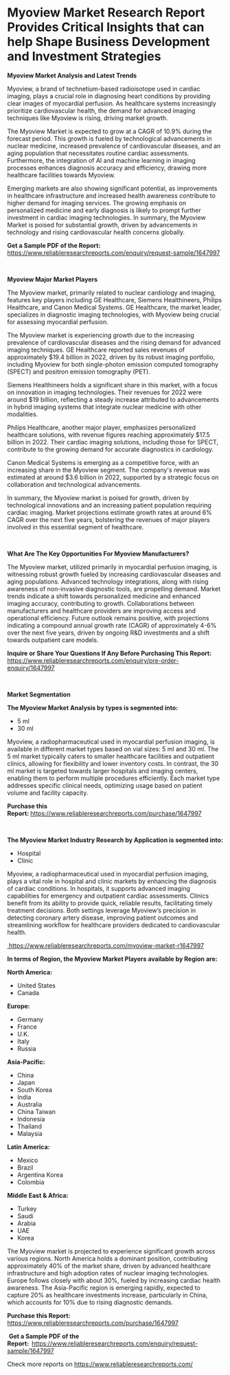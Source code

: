 <p><h1>Myoview Market Research Report Provides Critical Insights that can help Shape Business Development and Investment Strategies</h1></p><p><strong>Myoview Market Analysis and Latest Trends</strong></p>
<p><p>Myoview, a brand of technetium-based radioisotope used in cardiac imaging, plays a crucial role in diagnosing heart conditions by providing clear images of myocardial perfusion. As healthcare systems increasingly prioritize cardiovascular health, the demand for advanced imaging techniques like Myoview is rising, driving market growth.</p><p>The Myoview Market is expected to grow at a CAGR of 10.9% during the forecast period. This growth is fueled by technological advancements in nuclear medicine, increased prevalence of cardiovascular diseases, and an aging population that necessitates routine cardiac assessments. Furthermore, the integration of AI and machine learning in imaging processes enhances diagnosis accuracy and efficiency, drawing more healthcare facilities towards Myoview.</p><p>Emerging markets are also showing significant potential, as improvements in healthcare infrastructure and increased health awareness contribute to higher demand for imaging services. The growing emphasis on personalized medicine and early diagnosis is likely to prompt further investment in cardiac imaging technologies. In summary, the Myoview Market is poised for substantial growth, driven by advancements in technology and rising cardiovascular health concerns globally.</p></p>
<p><strong>Get a Sample PDF of the Report:&nbsp;</strong> <a href="https://www.reliableresearchreports.com/enquiry/request-sample/1647997?utm_campaign=3265&utm_medium=2&utm_source=Github&utm_content=ia&utm_term=08032025&utm_id=myoview">https://www.reliableresearchreports.com/enquiry/request-sample/1647997</a></p>
<p>&nbsp;</p>
<p><strong>Myoview Major Market Players</strong></p>
<p><p>The Myoview market, primarily related to nuclear cardiology and imaging, features key players including GE Healthcare, Siemens Healthineers, Philips Healthcare, and Canon Medical Systems. GE Healthcare, the market leader, specializes in diagnostic imaging technologies, with Myoview being crucial for assessing myocardial perfusion.</p><p>The Myoview market is experiencing growth due to the increasing prevalence of cardiovascular diseases and the rising demand for advanced imaging techniques. GE Healthcare reported sales revenues of approximately $19.4 billion in 2022, driven by its robust imaging portfolio, including Myoview for both single-photon emission computed tomography (SPECT) and positron emission tomography (PET).</p><p>Siemens Healthineers holds a significant share in this market, with a focus on innovation in imaging technologies. Their revenues for 2022 were around $19 billion, reflecting a steady increase attributed to advancements in hybrid imaging systems that integrate nuclear medicine with other modalities.</p><p>Philips Healthcare, another major player, emphasizes personalized healthcare solutions, with revenue figures reaching approximately $17.5 billion in 2022. Their cardiac imaging solutions, including those for SPECT, contribute to the growing demand for accurate diagnostics in cardiology.</p><p>Canon Medical Systems is emerging as a competitive force, with an increasing share in the Myoview segment. The company's revenue was estimated at around $3.6 billion in 2022, supported by a strategic focus on collaboration and technological advancements.</p><p>In summary, the Myoview market is poised for growth, driven by technological innovations and an increasing patient population requiring cardiac imaging. Market projections estimate growth rates at around 6% CAGR over the next five years, bolstering the revenues of major players involved in this essential segment of healthcare.</p></p>
<p>&nbsp;</p>
<p><strong>What Are The Key Opportunities For Myoview Manufacturers?</strong></p>
<p><p>The Myoview market, utilized primarily in myocardial perfusion imaging, is witnessing robust growth fueled by increasing cardiovascular diseases and aging populations. Advanced technology integrations, along with rising awareness of non-invasive diagnostic tools, are propelling demand. Market trends indicate a shift towards personalized medicine and enhanced imaging accuracy, contributing to growth. Collaborations between manufacturers and healthcare providers are improving access and operational efficiency. Future outlook remains positive, with projections indicating a compound annual growth rate (CAGR) of approximately 4-6% over the next five years, driven by ongoing R&D investments and a shift towards outpatient care models.</p></p>
<p><strong>Inquire or Share Your Questions If Any Before Purchasing This Report:</strong> <a href="https://www.reliableresearchreports.com/enquiry/pre-order-enquiry/1647997?utm_campaign=3265&utm_medium=2&utm_source=Github&utm_content=ia&utm_term=08032025&utm_id=myoview">https://www.reliableresearchreports.com/enquiry/pre-order-enquiry/1647997</a></p>
<p>&nbsp;</p>
<p><strong>Market Segmentation</strong></p>
<p><strong>The Myoview Market Analysis by types is segmented into:</strong></p>
<p><ul><li>5 ml</li><li>30 ml</li></ul></p>
<p><p>Myoview, a radiopharmaceutical used in myocardial perfusion imaging, is available in different market types based on vial sizes: 5 ml and 30 ml. The 5 ml market typically caters to smaller healthcare facilities and outpatient clinics, allowing for flexibility and lower inventory costs. In contrast, the 30 ml market is targeted towards larger hospitals and imaging centers, enabling them to perform multiple procedures efficiently. Each market type addresses specific clinical needs, optimizing usage based on patient volume and facility capacity.</p></p>
<p><strong>Purchase this Report:&nbsp;</strong><a href="https://www.reliableresearchreports.com/purchase/1647997?utm_campaign=3265&utm_medium=2&utm_source=Github&utm_content=ia&utm_term=08032025&utm_id=myoview">https://www.reliableresearchreports.com/purchase/1647997</a></p>
<p>&nbsp;</p>
<p><strong>The Myoview Market Industry Research by Application is segmented into:</strong></p>
<p><ul><li>Hospital</li><li>Clinic</li></ul></p>
<p><p>Myoview, a radiopharmaceutical used in myocardial perfusion imaging, plays a vital role in hospital and clinic markets by enhancing the diagnosis of cardiac conditions. In hospitals, it supports advanced imaging capabilities for emergency and outpatient cardiac assessments. Clinics benefit from its ability to provide quick, reliable results, facilitating timely treatment decisions. Both settings leverage Myoview’s precision in detecting coronary artery disease, improving patient outcomes and streamlining workflow for healthcare providers dedicated to cardiovascular health.</p></p>
<p><a href="https://www.reliableresearchreports.com/myoview-market-r1647997?utm_campaign=3265&utm_medium=2&utm_source=Github&utm_content=ia&utm_term=08032025&utm_id=myoview">&nbsp;https://www.reliableresearchreports.com/myoview-market-r1647997</a></p>
<p><strong>In terms of Region, the Myoview Market Players available by Region are:</strong></p>
<p>
    <p> <strong> North America: </strong>
        <ul>
            <li>United States</li>
            <li>Canada</li>
        </ul>
        </p> 
    <p> <strong> Europe: </strong>
        <ul>
            <li>Germany</li>
            <li>France</li>
            <li>U.K.</li>
            <li>Italy</li>
            <li>Russia</li>
        </ul>
        </p> 
    <p> <strong> Asia-Pacific: </strong>
        <ul>
            <li>China</li>
            <li>Japan</li>
            <li>South Korea</li>
            <li>India</li>
            <li>Australia</li>
            <li>China Taiwan</li>
            <li>Indonesia</li>
            <li>Thailand</li>
            <li>Malaysia</li>
        </ul>
        </p> 
    <p> <strong> Latin America: </strong>
        <ul>
            <li>Mexico</li>
            <li>Brazil</li>
            <li>Argentina Korea</li>
            <li>Colombia</li>
        </ul>
        </p> 
    <p> <strong> Middle East & Africa: </strong>
        <ul>
            <li>Turkey</li>
            <li>Saudi</li>
            <li>Arabia</li>
            <li>UAE</li>
            <li>Korea</li>
        </ul>
    </p>
    </p>
<p><p>The Myoview market is projected to experience significant growth across various regions. North America holds a dominant position, contributing approximately 40% of the market share, driven by advanced healthcare infrastructure and high adoption rates of nuclear imaging technologies. Europe follows closely with about 30%, fueled by increasing cardiac health awareness. The Asia-Pacific region is emerging rapidly, expected to capture 20% as healthcare investments increase, particularly in China, which accounts for 10% due to rising diagnostic demands.</p></p>
<p><strong>Purchase this Report: </strong><a href="https://www.reliableresearchreports.com/purchase/1647997?utm_campaign=3265&utm_medium=2&utm_source=Github&utm_content=ia&utm_term=08032025&utm_id=myoview">https://www.reliableresearchreports.com/purchase/1647997</a></p>
<p>&nbsp;<strong>Get a Sample PDF of the Report:&nbsp;&nbsp;</strong><a href="https://www.reliableresearchreports.com/enquiry/request-sample/1647997?utm_campaign=3265&utm_medium=2&utm_source=Github&utm_content=ia&utm_term=08032025&utm_id=myoview">https://www.reliableresearchreports.com/enquiry/request-sample/1647997</a></p>
<p><strong></strong></p>
<p>Check more reports on <a href="https://www.reliableresearchreports.com/?utm_campaign=3265&utm_medium=2&utm_source=Github&utm_content=ia&utm_term=08032025&utm_id=myoview">https://www.reliableresearchreports.com/</a></p>